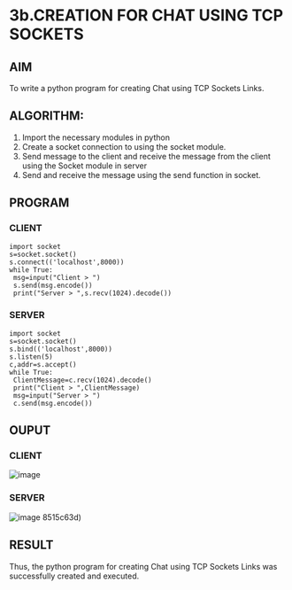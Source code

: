 # 3b.CREATION FOR CHAT USING TCP SOCKETS
## AIM
To write a python program for creating Chat using TCP Sockets Links.
## ALGORITHM:
1. Import the necessary modules in python
2. Create a socket connection to using the socket module.
3. Send message to the client and receive the message from the client using the Socket module in
 server
4. Send and receive the message using the send function in socket.
## PROGRAM
### CLIENT
```
import socket
s=socket.socket()
s.connect(('localhost',8000))
while True:
 msg=input("Client > ")
 s.send(msg.encode())
 print("Server > ",s.recv(1024).decode())
```
### SERVER
```
import socket
s=socket.socket()
s.bind(('localhost',8000))
s.listen(5)
c,addr=s.accept()
while True:
 ClientMessage=c.recv(1024).decode()
 print("Client > ",ClientMessage)
 msg=input("Server > ")
 c.send(msg.encode())
```
## OUPUT
### CLIENT
![image](https://github.com/Magathi7/3b_CHAT_USING_TCP_SOCKETS/assets/144870480/e0725676-26a4-49b3-a3b5-0bec657257da)
### SERVER
![image](https://github.com/Magathi7/3b_CHAT_USING_TCP_SOCKETS/assets/144870480/2e1b5430-3790-49f3-8c25-6a3fd1bea622)
8515c63d)
## RESULT
Thus, the python program for creating Chat using TCP Sockets Links was successfully 
created and executed.
